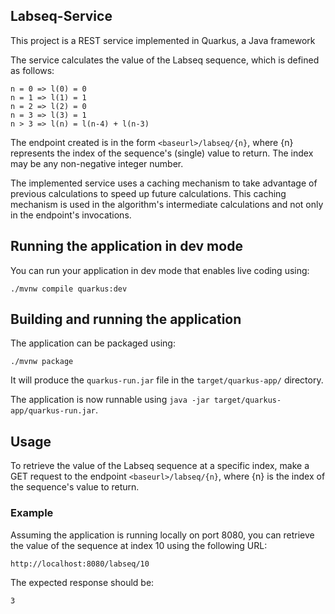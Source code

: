 ## Labseq-Service
This project is a REST service implemented in Quarkus, a Java framework 

The service calculates the value of the Labseq sequence, which is defined as follows:

```
n = 0 => l(0) = 0
n = 1 => l(1) = 1
n = 2 => l(2) = 0
n = 3 => l(3) = 1
n > 3 => l(n) = l(n-4) + l(n-3)
```

The endpoint created is in the form `<baseurl>/labseq/{n}`, where {n} represents the index of the sequence's (single) value to return. 
The index may be any non-negative integer number.

The implemented service uses a caching mechanism to take advantage of previous calculations to speed up future calculations. This caching mechanism is used in the algorithm's intermediate calculations and not only in the endpoint's invocations.

## Running the application in dev mode

You can run your application in dev mode that enables live coding using:
```shell script
./mvnw compile quarkus:dev
```

##  Building and running the application
The application can be packaged using:

```shell script
./mvnw package
```

It will produce the `quarkus-run.jar` file in the `target/quarkus-app/` directory.

The application is now runnable using `java -jar target/quarkus-app/quarkus-run.jar`.

## Usage
To retrieve the value of the Labseq sequence at a specific index, make a GET request to the endpoint `<baseurl>/labseq/{n}`, where {n} is the index of the sequence's value to return.

### Example
Assuming the application is running locally on port 8080, you can retrieve the value of the sequence at index 10 using the following URL:

```
http://localhost:8080/labseq/10
```

The expected response should be:

```
3
```